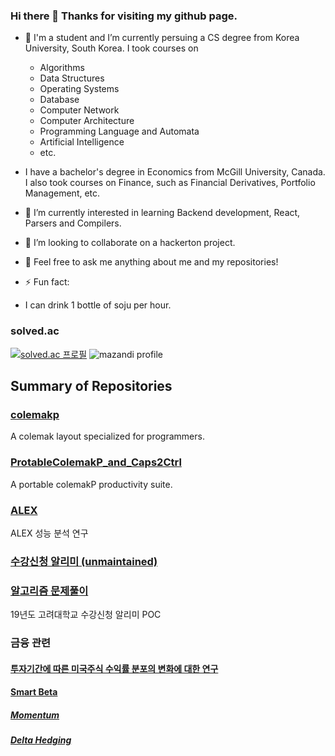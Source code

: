 ### Hi there 👋 Thanks for visiting my github page.

<!--
**dqgthb/dqgthb** is a ✨ _special_ ✨ repository because its `README.md` (this file) appears on your GitHub profile.

Here are some ideas to get you started:
- 🔭 I’m currently working on ...
- 🌱 I’m currently learning ...
- 👯 I’m looking to collaborate on ...
- 🤔 I’m looking for help with ...
- 💬 Ask me about ...
- 📫 How to reach me: ...
- 😄 Pronouns: ...
- ⚡ Fun fact: ...
-->

- 🔭 I'm a student and I’m currently persuing a CS degree from Korea University, South Korea. I took courses on
  - Algorithms
  - Data Structures
  - Operating Systems
  - Database
  - Computer Network
  - Computer Architecture
  - Programming Language and Automata
  - Artificial Intelligence
  - etc.
- I have a bachelor's degree in Economics from McGill University, Canada. I also took courses on Finance, such as Financial Derivatives, Portfolio Management, etc.
- 🌱 I’m currently interested in learning Backend development, React, Parsers and Compilers.
- 👯 I’m looking to collaborate on a hackerton project.


- 💬 Feel free to ask me anything about me and my repositories!
- ⚡ Fun fact: 
* I can drink 1 bottle of soju per hour.

### solved.ac
[![solved.ac
프로필](http://mazassumnida.wtf/api/v2/generate_badge?boj=dkbkjn)](https://solved.ac/dkbkjn)
![mazandi profile](http://mazandi.herokuapp.com/api?handle=dkbkjn&theme=warm)

## Summary of Repositories

### [colemakp](https://github.com/dqgthb/colemakp)

A colemak layout specialized for programmers.

### [ProtableColemakP_and_Caps2Ctrl](https://github.com/dqgthb/PortableColemakP_and_Caps2Ctrl)

A portable colemakP productivity suite.

### [ALEX](https://github.com/dqgthb/ALEX)
ALEX 성능 분석 연구

### [수강신청 알리미 (unmaintained)](https://github.com/dqgthb/empty_slot_notifier/tree/master)

### [알고리즘 문제풀이](https://github.com/dqgthb/algorithms)

19년도 고려대학교 수강신청 알리미 POC

### 금융 관련
#### [투자기간에 따른 미국주식 수익률 분포의 변화에 대한 연구](https://github.com/dqgthb/skewnessInvestmentHorizon)
#### [Smart Beta](https://github.com/dqgthb/smartBeta)
##### [Momentum](https://github.com/dqgthb/momentum)
##### [Delta Hedging](https://github.com/dqgthb/delta_hedging)


